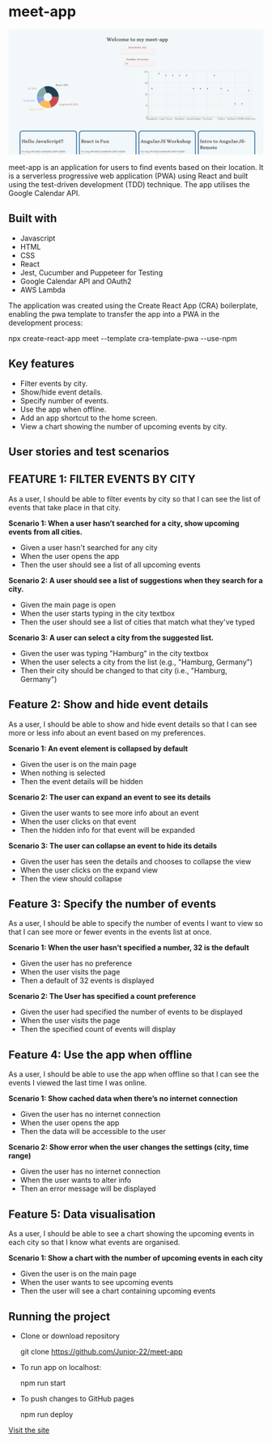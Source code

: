 # meet-app

![screenshot](screenshot.png)

meet-app is an application for users to find events based on their location. It is a serverless progressive web application (PWA) using React and built using the test-driven development (TDD) technique. The app utilises the Google Calendar API.

## Built with

- Javascript
- HTML
- CSS
- React
- Jest, Cucumber and Puppeteer for Testing
- Google Calendar API and OAuth2
- AWS Lambda

The application was created using the Create React App (CRA) boilerplate, enabling the pwa template to transfer the app into a PWA in the development process:

npx create-react-app meet --template cra-template-pwa --use-npm

## Key features

- Filter events by city.
- Show/hide event details.
- Specify number of events.
- Use the app when offline.
- Add an app shortcut to the home screen.
- View a chart showing the number of upcoming events by city.

## User stories and test scenarios

## FEATURE 1: FILTER EVENTS BY CITY

As a user, I should be able to filter events by city so that I can see the list of events that take place in that city.

**Scenario 1: When a user hasn’t searched for a city, show upcoming events from all cities.**

- Given a user hasn't searched for any city
- When the user opens the app
- Then the user should see a list of all upcoming events

**Scenario 2: A user should see a list of suggestions when they search for a city.**

- Given the main page is open
- When the user starts typing in the city textbox
- Then the user should see a list of cities that match what they've typed

**Scenario 3: A user can select a city from the suggested list.**

- Given the user was typing "Hamburg" in the city textbox
- When the user selects a city from the list (e.g., "Hamburg, Germany")
- Then their city should be changed to that city (i.e., "Hamburg, Germany")

## Feature 2: Show and hide event details

As a user, I should be able to show and hide event details so that I can see more or less info about an event based on my preferences.

**Scenario 1: An event element is collapsed by default**

- Given the user is on the main page
- When nothing is selected
- Then the event details will be hidden

**Scenario 2: The user can expand an event to see its details**

- Given the user wants to see more info about an event
- When the user clicks on that event
- Then the hidden info for that event will be expanded

**Scenario 3: The user can collapse an event to hide its details**

- Given the user has seen the details and chooses to collapse the view
- When the user clicks on the expand view
- Then the view should collapse

## Feature 3: Specify the number of events

As a user, I should be able to specify the number of events I want to view so that I can see more or fewer events in the events list at once.

**Scenario 1: When the user hasn’t specified a number, 32 is the default**

- Given the user has no preference
- When the user visits the page
- Then a default of 32 events is displayed

**Scenario 2: The User has specified a count preference**

- Given the user had specified the number of events to be displayed
- When the user visits the page
- Then the specified count of events will display

## Feature 4: Use the app when offline

As a user, I should be able to use the app when offline so that I can see the events I viewed the last time I was online.

**Scenario 1: Show cached data when there’s no internet connection**

- Given the user has no internet connection
- When the user opens the app
- Then the data will be accessible to the user

**Scenario 2: Show error when the user changes the settings (city, time range)**

- Given the user has no internet connection
- When the user wants to alter info
- Then an error message will be displayed

## Feature 5: Data visualisation

As a user, I should be able to see a chart showing the upcoming events in each city so that I know what events are organised.

**Scenario 1: Show a chart with the number of upcoming events in each city**

- Given the user is on the main page
- When the user wants to see upcoming events
- Then the user will see a chart containing upcoming events

## Running the project

- Clone or download repository

  git clone https://github.com/Junior-22/meet-app

- To run app on localhost:

  npm run start

- To push changes to GitHub pages
  
  npm run deploy

[Visit the site](https://junior-22.github.io/meet-app/)